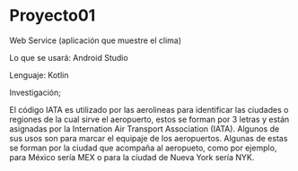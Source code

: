 # Proyecto01
Web Service (aplicación que muestre el clima)

Lo que se usará:
Android Studio

Lenguaje:
Kotlin

Investigación;

El código IATA es utilizado por las aerolineas para identificar las ciudades o regiones de la cual sirve el aeropuerto, estos se forman por 3 letras y están asignadas por la Internation Air Transport Association (IATA). Algunos de sus usos son para marcar el equipaje de los aeropuertos. Algunas de estas se forman por la ciudad que acompaña al aeropueto, como por ejemplo, para México sería MEX o para la ciudad de Nueva York sería NYK.
